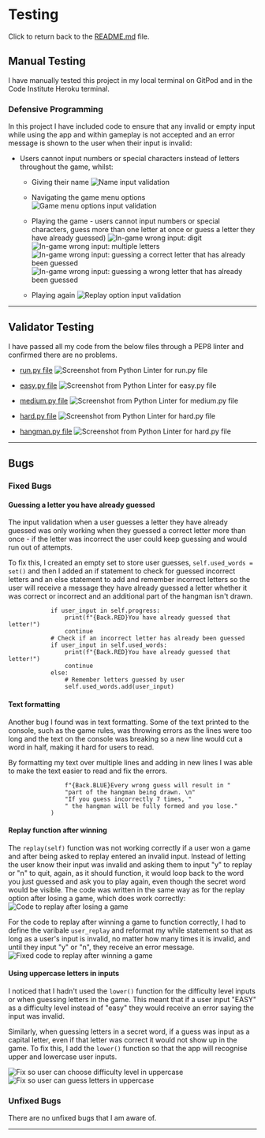 # Testing

Click to return back to the [README.md](README.md) file.

## Manual Testing

I have manually tested this project in my local terminal on GitPod and in the Code Institute Heroku terminal.

### Defensive Programming

In this project I have included code to ensure that any invalid or empty input while using the app and within gameplay is not accepted and an error message is shown to the user when their input is invalid:

  - Users cannot input numbers or special characters instead of letters throughout the game, whilst: 
    - Giving their name
    ![Name input validation](documentation/testing/name_validation.png)
    - Navigating the game menu options
    ![Game menu options input validation](documentation/testing/game_options_validation.png)
    - Playing the game - users cannot input numbers or special characters, guess more than one letter at once or guess a letter they have already guessed)
    ![In-game wrong input: digit](documentation/features/input_validation_digit.png)
    ![In-game wrong input: multiple letters](documentation/features/input_validation_multiple_char.png)
    ![In-game wrong input: guessing a correct letter that has already been guessed](documentation/testing/input_validation_duplicate_correct_guess.png)
    ![In-game wrong input: guessing a wrong letter that has already been guessed](documentation/testing/input_validation_duplicate_wrong_guess.png)

    - Playing again
    ![Replay option input validation](documentation/testing/invalid_replay_input.png)

---

## Validator Testing

I have passed all my code from the below files through a PEP8 linter and confirmed there are no problems.

- [run.py file](https://pep8ci.herokuapp.com/https://raw.githubusercontent.com/katkapsasky/hangman/main/run.py)
![Screenshot from Python Linter for run.py file](documentation/testing/pep8_run.png)

- [easy.py file](https://pep8ci.herokuapp.com/https://raw.githubusercontent.com/katkapsasky/hangman/main/easy.py)
![Screenshot from Python Linter for easy.py file](documentation/testing/pep8_easy.png)

- [medium.py file]()
![Screenshot from Python Linter for medium.py file](documentation/testing/)

- [hard.py file](https://pep8ci.herokuapp.com/https://raw.githubusercontent.com/katkapsasky/hangman/main/hard.py)
![Screenshot from Python Linter for hard.py file](documentation/testing/pep8_hard.png)

- [hangman.py file](https://pep8ci.herokuapp.com/https://raw.githubusercontent.com/katkapsasky/hangman/main/hangman.py)
![Screenshot from Python Linter for hard.py file](documentation/testing/pep8_hangman.png)

---

## Bugs

### Fixed Bugs

#### Guessing a letter you have already guessed

The input validation when a user guesses a letter they have already guessed was only working when they guessed a correct letter more than once - if the letter was incorrect the user could keep guessing and would run out of attempts. 

To fix this, I created an empty set to store user guesses,
``` self.used_words = set() ``` 
and then I added an if statement to check for guessed incorrect letters and an else statement to add and remember incorrect letters so the user will receive a message they have already guessed a letter whether it was correct or incorrect and an additional part of the hangman isn't drawn. 

``` # Check if a correct letter has already been guessed
            if user_input in self.progress:
                print(f"{Back.RED}You have already guessed that letter!")
                continue
            # Check if an incorrect letter has already been guessed
            if user_input in self.used_words:
                print(f"{Back.RED}You have already guessed that letter!")
                continue
            else:
                # Remember letters guessed by user
                self.used_words.add(user_input) 
```

#### Text formatting

Another bug I found was in text formatting. Some of the text printed to the console, such as the game rules, was throwing errors as the lines were too long and the text on the console was breaking so a new line would cut a word in half, making it hard for users to read. 

By formatting my text over multiple lines and adding in new lines I was able to make the text easier to read and fix the errors.

``` print(
                f"{Back.BLUE}Every wrong guess will result in "
                "part of the hangman being drawn. \n"
                "If you guess incorrectly 7 times, "
                " the hangman will be fully formed and you lose."
            )
```

#### Replay function after winning

The ```replay(self)``` function was not working correctly if a user won a game and after being asked to replay entered an invalid input. Instead of letting the user know their input was invalid and asking them to input "y" to replay or "n" to quit, again, as it should function, it would loop back to the word you just guessed and ask you to play again, even though the secret word would be visible. The code was written in the same way as for the replay option after losing a game, which does work correctly:
![Code to replay after losing a game](documentation/testing/replay_after_losing.png)

For the code to replay after winning a game to function correctly, I had to define the varibale ```user_replay``` and reformat my while statement so that as long as a user's input is invalid, no matter how many times it is invalid, and until they input "y" or "n", they receive an error message.
![Fixed code to replay after winning a game](documentation/testing/replay_after_winning.png)

#### Using uppercase letters in inputs

I noticed that I hadn't used the ```lower()``` function for the difficulty level inputs or when guessing letters in the game. This meant that if a user input "EASY" as a difficulty level instead of "easy" they would receive an error saying the input was invalid. 

Similarly, when guessing letters in a secret word, if a guess was input as a capital letter, even if that letter was correct it would not show up in the game. To fix this, I add the ```lower()``` function so that the app will recognise upper and lowercase user inputs.

![Fix so user can choose difficulty level in uppercase](documentation/testing/capital_letters_fix2.png)
![Fix so user can guess letters in uppercase](documentation/testing/capital_letters_fix1.png)

### Unfixed Bugs

There are no unfixed bugs that I am aware of.

---

